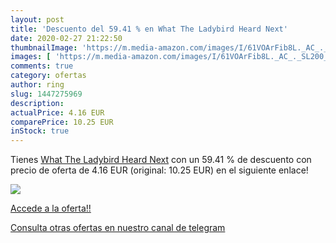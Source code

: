 ```yaml
---
layout: post
title: 'Descuento del 59.41 % en What The Ladybird Heard Next'
date: 2020-02-27 21:22:50
thumbnailImage: 'https://m.media-amazon.com/images/I/61VOArFib8L._AC_._SL200_.jpg'
images: [ 'https://m.media-amazon.com/images/I/61VOArFib8L._AC_._SL200_.jpg' ]
comments: true
category: ofertas
author: ring
slug: 1447275969
description:
actualPrice: 4.16 EUR
comparePrice: 10.25 EUR
inStock: true
---
```


Tienes [What The Ladybird Heard Next](https://www.amazon.com/dp/1447275969/?tag=redken08-20) con un 59.41 % de descuento con precio de oferta de 4.16 EUR (original: 10.25 EUR) en el siguiente enlace!

[![](https://m.media-amazon.com/images/I/61VOArFib8L._AC_._SL200_.jpg)](https://www.amazon.com/dp/1447275969/?tag=redken08-20)

[Accede a la oferta!!](https://www.amazon.com/dp/1447275969/?tag=redken08-20)

[Consulta otras ofertas en nuestro canal de telegram](https://t.me/s/ofertas25)
